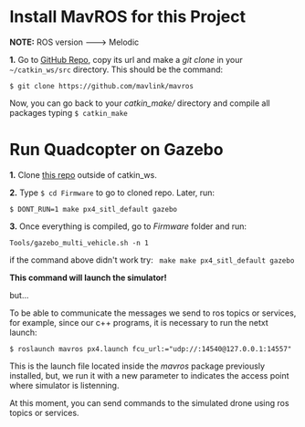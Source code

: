 # Install MavROS for this Project

**NOTE:** ROS version ---> Melodic

**1.** Go to [GitHub Repo](https://github.com/mavlink/mavros), copy its url and make a *git clone* in your ``~/catkin_ws/src`` directory. This should be the command:
```
$ git clone https://github.com/mavlink/mavros
```

Now, you can go back to your *catkin_make/* directory and compile all packages typing ``$ catkin_make``

# Run Quadcopter on Gazebo

**1.** Clone [this repo](https://github.com/PX4/Firmware) outside of catkin_ws.

**2.** Type ``$ cd Firmware`` to go to cloned repo. Later, run:

```
$ DONT_RUN=1 make px4_sitl_default gazebo
```
**3.** Once everything is compiled, go to *Firmware* folder and run:

```
Tools/gazebo_multi_vehicle.sh -n 1
```
if the command above didn't work try: ``` make make px4_sitl_default gazebo```

**This command will launch the simulator!**

but...

To be able to communicate the messages we send to ros topics or services, for example, since our c++ programs, it is necessary to run the netxt launch:

```
$ roslaunch mavros px4.launch fcu_url:="udp://:14540@127.0.0.1:14557"
```

This is the launch file located inside the *mavros* package previously installed, but, we run it with a new parameter to indicates the access point where simulator is listenning.

At this moment, you can send commands to the simulated drone using ros topics or services.
